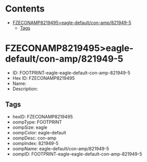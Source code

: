 



Contents
========

* [FZECONAMP8219495>eagle-default/con-amp/821949-5](#fzeconamp8219495eagle-defaultcon-amp821949-5)
	* [Tags](#tags)

# FZECONAMP8219495>eagle-default/con-amp/821949-5

- ID: FOOTPRINT-eagle-eagle-default-con-amp-821949-5
- Hex ID: FZECONAMP8219495
- Name: 
- Description: 

## Tags

- hexID: FZECONAMP8219495
- oompType: FOOTPRINT
- oompSize: eagle
- oompColor: eagle-default
- oompDesc: con-amp
- oompIndex: 821949-5
- oompName: eagle-default/con-amp/821949-5
- oompID: FOOTPRINT-eagle-eagle-default-con-amp-821949-5
